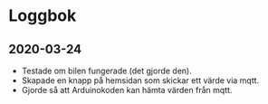 # Loggbok
## 2020-03-24
- Testade om bilen fungerade (det gjorde den).
- Skapade en knapp på hemsidan som skickar ett värde via mqtt.
- Gjorde så att Arduinokoden kan hämta värden från mqtt.
